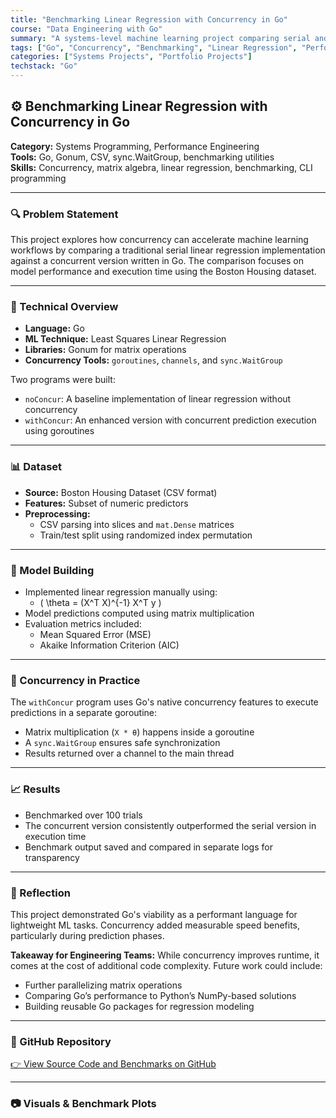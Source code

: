 ```yaml
---
title: "Benchmarking Linear Regression with Concurrency in Go"
course: "Data Engineering with Go"
summary: "A systems-level machine learning project comparing serial and concurrent linear regression implementations in Go using the Boston Housing dataset."
tags: ["Go", "Concurrency", "Benchmarking", "Linear Regression", "Performance"]
categories: ["Systems Projects", "Portfolio Projects"]
techstack: "Go"
---
```


## ⚙️ Benchmarking Linear Regression with Concurrency in Go

**Category:** Systems Programming, Performance Engineering  
**Tools:** Go, Gonum, CSV, sync.WaitGroup, benchmarking utilities  
**Skills:** Concurrency, matrix algebra, linear regression, benchmarking, CLI programming

---

### 🔍 Problem Statement

This project explores how concurrency can accelerate machine learning workflows by comparing a traditional serial linear regression implementation against a concurrent version written in Go. The comparison focuses on model performance and execution time using the Boston Housing dataset.

---

### 🧱 Technical Overview

- **Language:** Go  
- **ML Technique:** Least Squares Linear Regression  
- **Libraries:** Gonum for matrix operations  
- **Concurrency Tools:** `goroutines`, `channels`, and `sync.WaitGroup`

Two programs were built:

- `noConcur`: A baseline implementation of linear regression without concurrency  
- `withConcur`: An enhanced version with concurrent prediction execution using goroutines

---

### 📊 Dataset

- **Source:** Boston Housing Dataset (CSV format)  
- **Features:** Subset of numeric predictors  
- **Preprocessing:**
  - CSV parsing into slices and `mat.Dense` matrices  
  - Train/test split using randomized index permutation

---

### 🧠 Model Building

- Implemented linear regression manually using:
  - \( \theta = (X^T X)^{-1} X^T y \)  
- Model predictions computed using matrix multiplication  
- Evaluation metrics included:
  - Mean Squared Error (MSE)  
  - Akaike Information Criterion (AIC)

---

### 🚀 Concurrency in Practice

The `withConcur` program uses Go's native concurrency features to execute predictions in a separate goroutine:

- Matrix multiplication (`X * θ`) happens inside a goroutine  
- A `sync.WaitGroup` ensures safe synchronization  
- Results returned over a channel to the main thread

---

### 📈 Results

- Benchmarked over 100 trials  
- The concurrent version consistently outperformed the serial version in execution time  
- Benchmark output saved and compared in separate logs for transparency

---

### 📌 Reflection

This project demonstrated Go's viability as a performant language for lightweight ML tasks. Concurrency added measurable speed benefits, particularly during prediction phases.

**Takeaway for Engineering Teams:** While concurrency improves runtime, it comes at the cost of additional code complexity. Future work could include:
- Further parallelizing matrix operations  
- Comparing Go’s performance to Python’s NumPy-based solutions  
- Building reusable Go packages for regression modeling

---

### 🔗 GitHub Repository

[👉 View Source Code and Benchmarks on GitHub](https://github.com/jremsza/goMLproject.git)

---

### 📷 Visuals & Benchmark Plots 

